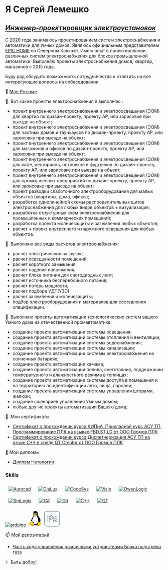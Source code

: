 [](https://user-images.githubusercontent.com/18350557/176309783-0785949b-9127-417c-8b55-ab5a4333674e.gif)Я Сергей Лемешко
======================================================================================================================================

 [*Инженер-проектировщик электроустановок*](https://docs.google.com/document/d/1T4WgWlsxFniLtcxtX0Rs9EWtpif1Fs150QYMqhiBC0o/edit)
---------------------
С 2020 года занимаюсь проектированием систем электроснабжения и автоматики для Умных домов. Являюсь официальным представителем [EPIC HOME](https://epic-home.ru/)  на Северном Кавказе. Имею опыт в проектировании различных систем электроснабжения для блоков промышленной автоматики. Выполняю проекты электроснабжения домов, квартир, магазинов с 2015 года.

Буду рад обсудить возможность сотрудничества и ответить на все интересующие вопросы на собеседовании.


🔭 [Мое Резюме](https://docs.google.com/document/d/1T4WgWlsxFniLtcxtX0Rs9EWtpif1Fs150QYMqhiBC0o/edit)

🚀  Вот какие проекты электроснабжения я выполняю :
*  проект внутреннего электроснабжения и электроосвещения (ЭОМ) для квартир по дизайн-проекту, проекту АР, или зарисовке при выезде на объект;
*  проект внутреннего электроснабжения и электроосвещения (ЭОМ) для частных домов и таунхаусов по дизайн-проекту, проекту АР, или зарисовке при выезде на объект;
*  проект внутреннего электроснабжения и электроосвещения (ЭОМ) для магазинов и офисов по дизайн-проекту, проекту АР, или зарисовке при выезде на объект;
*  проект внутреннего электроснабжения и электроосвещения (ЭОМ) для кафе, ресторанов, островков и фудтреков по дизайн-проекту, проекту АР, или зарисовке при выезде на объект;
*  проект внутреннего электроснабжения и электроосвещения (ЭОМ) для промышленных предприятий по дизайн-проекту, проекту АР, или зарисовке при выезде на объект;
*  проект разводки слаботочного электрооборудования для малых объектов (квартиры, дома, офисы);
*  разработка однолинейной схемы распределительных щитов электроснабжения для любых видов объектов + визуализация;
*  разработка структурных схем электроснабжения для промышленных и коммерческих помещений;
*  разработка проекта молниезащиты и заземления любых объектов;
*  расчет + проект внутреннего и наружного освещения для любых объектов.
  
🚀  Выполняю все виды расчетов электроснабжения:
*  расчет электрических нагрузок;
*  расчет освещенности помещений;
*  расчет короткого замыкания;
*  расчет падения напряжения;
*  расчет блока питания для светодиодных лент;
*  расчет источника бесперебойного питания;
*  расчет потерь мощности;
*  расчет подбора УДТ(УЗО);
*  расчет заземления и молниезащиты;
*  подбор электрооборудования и материалов для составления спецификации.

🚀  Выполняю проекты автоматизации технологических систем вашего Умного дома на отечественной промавтоматике:
*  создание проекта автоматизации системы освещения;
*  создание проекта автоматизации системы отопления и вентиляции;
*  создание проекта автоматизации системы водоснабжения;
*  создание проекта автоматизации системы канализации;
*  создание проекта автоматизации системы электроснабжения на солнечных батареях;
*  создание проекта автоматизации хамама;
*  создание проекта автоматизации полива, снеготаяния, поддержании температурного и влажностного режима в теплицах;
*  создание проекта автоматизации системы доступа в помещения и на территорию по идентификации авто, лища, паролей;
*  создание проекта автоматизации системы управления шторами, жалюзи;
*  создание сщенариев управления Умным домом;
*  любые другие проекты автоматизации Вашего дома;


🧠   Мои сертификаты
*   [Сертификат о прохождении курса КИПиА, Прикладной курс АСУ ТП, Программирование ПЛК на языках FBD,ST,LD от ООО Громов ПЛК ](https://drive.google.com/file/d/1bclNVy261MJdnJPbyduJvOFQgEGpjCkQ/view?usp=sharing)
*    [Сертификат о прохождении курса Диспетчеризация АСУ ТП на языке С++  в среде QT Creator от ООО Громов ПЛК ](https://drive.google.com/file/d/1TXdzSVplytiDJ6B0xG2N5dJUmHJ98wGf/view?usp=sharing)


🤝 Мои дипломы
*   [Диплом Нетологии](https://drive.google.com/file/d/1qvJKvS-tDPiIXUygMa54Vg2B8f1YRd_4/view?usp=sharing)

### Skills
<p align="left">  
 <a href="https://www.autodesk.com/products/autocad/" target="_blank"><img style="margin: 10px" src="https://clipground.com/images/autocad-logo-png-13.png" alt="Autocad" height="50" /></a> 
 <a href="https://www.dialux.com/" target="_blank"><img style="margin: 10px" src="https://lh3.ggpht.com/i4EGn-x0r6p2fanXNXNo_kt-4QDnwu_s6ofqmEN2kymYSTp2FCE9MM_SA6smpqPgRYpy" alt="DiaLux" height="50" /></a> 
 <a href="https://www.codesys.com/" target="_blank"><img style="margin: 10px" src="http://softmc.servotronix.com/img_auth.php/5/51/Codesys_Logo.svg.png" alt="CodeSys" height="50" /></a>  
  <a href="https://www.microsoft.com/ru-ru/microsoft-365/visio/flowchart-software" target="_blank"><img style="margin: 10px" src="https://keypc.ru/assets/images/products/67/visio.jpg" alt="Visio" height="50" /></a>  
 <a href="https://owen.ru/product/sreda_programmirovaniya_owen_logic" target="_blank"><img style="margin: 10px" src="https://owen.ru/uploads/150/logo_logic.png" alt="OwenLogic" height="50" /></a> 
 <a href="https://segnetics.com/ru/smlogix" target="_blank"><img style="margin: 10px" src="https://megakip.by/segnetics/img/smlogix.png" alt="SmLogix" height="50" /></a>  
<a href="https://docs.microsoft.com/en-us/dotnet/csharp/" target="_blank"><img style="margin: 10px" src="https://profilinator.rishav.dev/skills-assets/csharp-original.svg" alt="C#" height="50" /></a>  
<a href="https://github.com/" target="_blank"><img style="margin: 10px" src="https://profilinator.rishav.dev/skills-assets/git-scm-icon.svg" alt="Git" height="50" /></a>  
<a href="https://www.cplusplus.com/" target="_blank"><img style="margin: 10px" src="https://profilinator.rishav.dev/skills-assets/cplusplus-original.svg" alt="C++" height="50" /></a>  
<a href="https://www.qt.io/product/development-tools" target="_blank"><img style="margin: 10px" src="https://coursecouponclub.com/wp-content/uploads/2021/03/3899854_1edc_3-2048x1152.jpg" alt="QT" height="50" /></a> 

<a href="https://www.arduino.cc/" target="_blank" rel="noreferrer"> <img src="https://cdn.worldvectorlogo.com/logos/arduino-1.svg" alt="arduino" width="50" height="50"/> </a> 
<a href="https://www.linux.org/" target="_blank" rel="noreferrer"> <img src="https://raw.githubusercontent.com/devicons/devicon/master/icons/linux/linux-original.svg" alt="linux" width="50" height="50"/> </a> 
<a href="https://www.photoshop.com/en" target="_blank" rel="noreferrer"> <img src="https://raw.githubusercontent.com/devicons/devicon/master/icons/photoshop/photoshop-line.svg" alt="photoshop" width="50" height="50"/> </a> </p>

</p>

📫 Мой репозитарий
*  [Часть кода управления различными устройствами  Блока подогрева газа ](https://github.com/SergeyL1L/BPG)


⚡  Быть добру!

<!---
SergeyLSI/SergeyLSI is a ✨ special ✨ repository because its `README.md` (this file) appears on your GitHub profile.
You can click the Preview link to take a look at your changes.
--->
